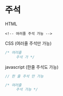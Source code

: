 # 주석

HTML

```markup
<!-- 여러줄 주석 가능 -->
```

CSS \(여러줄 주석만 가능\)

```css
/* 여러줄
     주석 가 */
```

javascript \(한줄 주석도 가능\)

```javascript
// 한 줄 주석 만 가능 

/* 여러줄
     주석 가능 */
```

